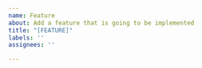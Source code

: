 ```yaml
---
name: Feature
about: Add a feature that is going to be implemented
title: "[FEATURE]"
labels: ''
assignees: ''

---
```



